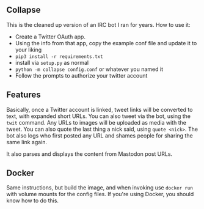 Collapse
--------

This is the cleaned up version of an IRC bot I ran for years. How to use it:

* Create a Twitter OAuth app.
* Using the info from that app, copy the example conf file and update it to your liking
* `pip3 install -r requirements.txt`
* install via `setup.py` as normal
* `python -m collapse config.conf` or whatever you named it
* Follow the prompts to authorize your twitter account

Features
--------

Basically, once a Twitter account is linked, tweet links will be converted to text, with expanded
short URLs. You can also tweet via the bot, using the `twit` command. Any URLs to images will be
uploaded as media with the tweet. You can also quote the last thing a nick said, using `quote <nick>`.
The bot also logs who first posted any URL and shames people for sharing the same link again.

It also parses and displays the content from Mastodon post URLs.

Docker
------

Same instructions, but build the image, and when invoking use `docker run` with volume mounts for the
config files. If you're using Docker, you should know how to do this.
